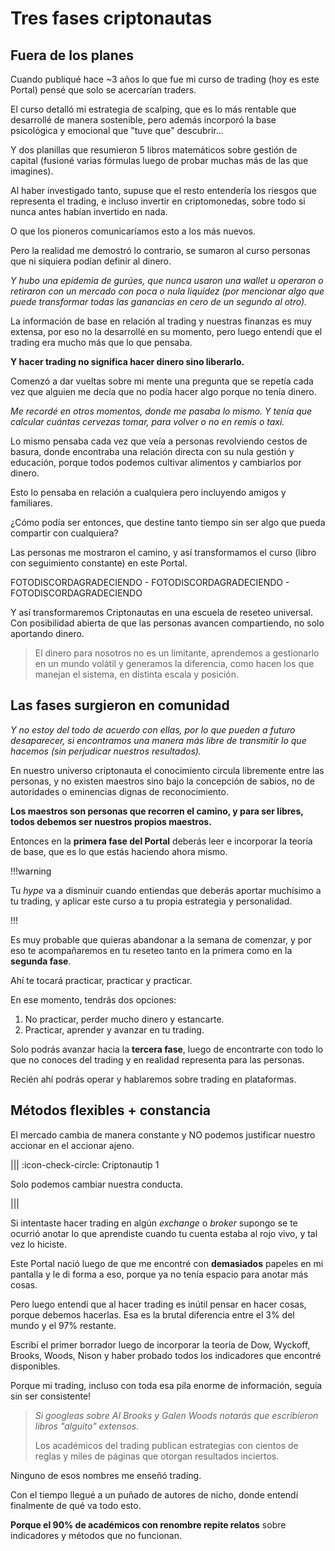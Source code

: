 # Tres fases criptonautas

## Fuera de los planes

Cuando publiqué hace \~3 años lo que fue mi curso de trading (hoy es este Portal) pensé que solo se acercarían traders.

El curso detalló mi estrategia de scalping, que es lo más rentable que desarrollé de manera sostenible, pero además incorporó la base psicológica y emocional que "tuve que" descubrir...

Y dos planillas que resumieron 5 libros matemáticos sobre gestión de capital (fusioné varias fórmulas luego de probar muchas más de las que imagines).

Al haber investigado tanto, supuse que el resto entendería los riesgos que representa el trading, e incluso invertir en criptomonedas, sobre todo si nunca antes habían invertido en nada.

O que los pioneros comunicaríamos esto a los más nuevos.

Pero la realidad me demostró lo contrario, se sumaron al curso personas que ni siquiera podían definir al dinero.

_Y hubo una epidemia de gurúes, que nunca usaron una wallet u operaron o retiraron con un mercado con poca o nula liquidez (por mencionar algo que puede transformar todas las ganancias en cero de un segundo al otro)._

La información de base en relación al trading y nuestras finanzas es muy extensa, por eso no la desarrollé en su momento, pero luego entendí que el trading era mucho más que lo que pensaba.

**Y hacer trading no significa hacer dinero sino liberarlo.**

Comenzó a dar vueltas sobre mi mente una pregunta que se repetía cada vez que alguien me decía que no podía hacer algo porque no tenía dinero.

_Me recordé en otros momentos, donde me pasaba lo mismo. Y tenía que calcular cuántas cervezas tomar, para volver o no en remís o taxi._

Lo mismo pensaba cada vez que veía a personas revolviendo cestos de basura, donde encontraba una relación directa con su nula gestión y educación, porque todos podemos cultivar alimentos y cambiarlos por dinero.

Esto lo pensaba en relación a cualquiera pero incluyendo amigos y familiares.

¿Cómo podía ser entonces, que destine tanto tiempo sin ser algo que pueda compartir con cualquiera?

Las personas me mostraron el camino, y así transformamos el curso (libro con seguimiento constante) en este Portal.

FOTODISCORDAGRADECIENDO - FOTODISCORDAGRADECIENDO - FOTODISCORDAGRADECIENDO

Y así transformaremos Criptonautas en una escuela de reseteo universal. Con posibilidad abierta de que las personas avancen compartiendo, no solo aportando dinero.

> El dinero para nosotros no es un limitante, aprendemos a gestionarlo en un mundo volátil y generamos la diferencia, como hacen los que manejan el sistema, en distinta escala y posición.

## Las fases surgieron en comunidad

_Y no estoy del todo de acuerdo con ellas, por lo que pueden a futuro desaparecer, si encontramos una manera más libre de transmitir lo que hacemos (sin perjudicar nuestros resultados)._

En nuestro universo criptonauta el conocimiento circula libremente entre las personas, y no existen maestros sino bajo la concepción de sabios, no de autoridades o eminencias dignas de reconocimiento.

**Los maestros son personas que recorren el camino, y para ser libres, todos debemos ser nuestros propios maestros.**

Entonces en la **primera fase del Portal** deberás leer e incorporar la teoría de base, que es lo que estás haciendo ahora mismo.

!!!warning

Tu _hype_ va a disminuir cuando entiendas que deberás aportar muchísimo a tu trading, y aplicar este curso a tu propia estrategia y personalidad.

!!!

Es muy probable que quieras abandonar a la semana de comenzar, y por eso te acompañaremos en tu reseteo tanto en la primera como en la **segunda fase**.

Ahí te tocará practicar, practicar y practicar.

En ese momento, tendrás dos opciones:

1. No practicar, perder mucho dinero y estancarte.
2. Practicar, aprender y avanzar en tu trading.

Solo podrás avanzar hacia la **tercera fase**, luego de encontrarte con todo lo que no conoces del trading y en realidad representa para las personas.

Recién ahí podrás operar y hablaremos sobre trading en plataformas.

## Métodos flexibles + constancia

El mercado cambia de manera constante y NO podemos justificar nuestro accionar en el accionar ajeno.

||| :icon-check-circle: Criptonautip 1

Solo podemos cambiar nuestra conducta.

|||

Si intentaste hacer trading en algún _exchange_ o _broker_ supongo se te ocurrió anotar lo que aprendiste cuando tu cuenta estaba al rojo vivo, y tal vez lo hiciste.

Este Portal nació luego de que me encontré con **demasiados** papeles en mi pantalla y le di forma a eso, porque ya no tenía espacio para anotar más cosas.

Pero luego entendí que al hacer trading es inútil pensar en hacer cosas, porque debemos hacerlas. Esa es la brutal diferencia entre el 3% del mundo y el 97% restante.

Escribí el primer borrador luego de incorporar la teoría de Dow, Wyckoff, Brooks, Woods, Nison y haber probado todos los indicadores que encontré disponibles.

Porque mi trading, incluso con toda esa pila enorme de información, seguía sin ser consistente!

> _Si googleas sobre AI Brooks y Galen Woods notarás que escribieron libros "alguito" extensos._
>
> Los académicos del trading publican estrategias con cientos de reglas y miles de páginas que otorgan resultados inciertos.

Ninguno de esos nombres me enseñó trading.

Con el tiempo llegué a un puñado de autores de nicho, donde entendí finalmente de qué va todo esto.

**Porque el 90% de académicos con renombre repite relatos** sobre indicadores y métodos que no funcionan.

